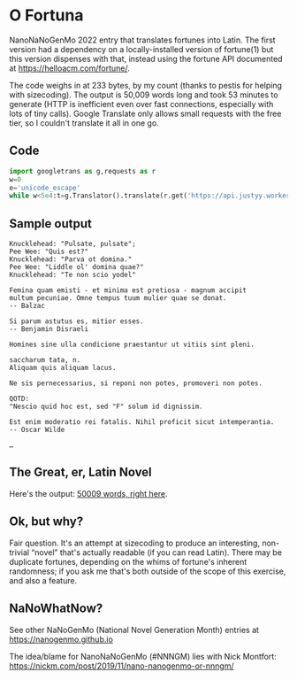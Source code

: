 # O Fortuna

NanoNaNoGenMo 2022 entry that translates fortunes into Latin. The first version had a dependency on a locally-installed version of fortune(1) but this version dispenses with that, instead using the fortune API documented at https://helloacm.com/fortune/.

The code weighs in at 233 bytes, by my count (thanks to pestis for helping with sizecoding). The output is 50,009 words long and took 53 minutes to generate (HTTP is inefficient even over fast connections, especially with lots of tiny calls). Google Translate only allows small requests with the free tier, so I couldn't translate it all in one go.

## Code

```Python
import googletrans as g,requests as r
w=0
e='unicode_escape'
while w<5e4:t=g.Translator().translate(r.get('https://api.justyy.workers.dev/api/fortune').text.encode('raw_'+e).decode(e),'la').text.strip('"');print(t);w+=len(t.split())
```

## Sample output

```
Knucklehead: "Pulsate, pulsate";
Pee Wee: "Quis est?"
Knucklehead: "Parva ot domina."
Pee Wee: "Liddle ol' domina quae?"
Knucklehead: "Te non scio yodel"

Femina quam emisti - et minima est pretiosa - magnum accipit
multum pecuniae. Omne tempus tuum mulier quae se donat.
-- Balzac

Si parum astutus es, mitior esses.
-- Benjamin Disraeli

Homines sine ulla condicione praestantur ut vitiis sint pleni.

saccharum tata, n.
Aliquam quis aliquam lacus.

Ne sis pernecessarius, si reponi non potes, promoveri non potes.

QOTD:
"Nescio quid hoc est, sed "F" solum id dignissim.

Est enim moderatio rei fatalis. Nihil proficit sicut intemperantia.
-- Oscar Wilde

…
```

## The Great, er, Latin Novel

Here's the output: [50009 words, right here](o_fortuna.txt).

## Ok, but why?

Fair question. It's an attempt at sizecoding to produce an interesting, non-trivial “novel” that's actually readable (if you can read Latin). There may be duplicate fortunes, depending on the whims of fortune's inherent randomness; if you ask me that's both outside of the scope of this exercise, and also a feature.

## NaNoWhatNow?

See other NaNoGenMo (National Novel Generation Month) entries at https://nanogenmo.github.io

The idea/blame for NanoNaNoGenMo (#NNNGM) lies with Nick Montfort: https://nickm.com/post/2019/11/nano-nanogenmo-or-nnngm/
